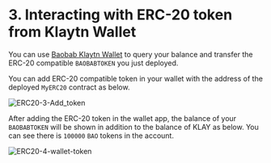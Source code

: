 # 3. Interacting with ERC-20 token from Klaytn Wallet

You can use [Baobab Klaytn Wallet](https://baobab.wallet.klaytn.com) to query your balance and transfer the ERC-20 compatible `BAOBABTOKEN` you just deployed.

You can add ERC-20 compatible token in your wallet with the address of the deployed `MyERC20` contract as below.

![ERC20-3-Add\_token](../images/erc20-3-add_token.png)

After adding the ERC-20 token in the wallet app, the balance of your `BAOBABTOKEN` will be shown in addition to the balance of KLAY as below. You can see there is `100000` `BAO` tokens in the account.

![ERC20-4-wallet-token](../images/erc20-4-wallet-token.png)

